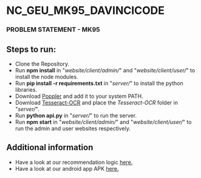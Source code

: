 # NC_GEU_MK95_DAVINCICODE
### PROBLEM STATEMENT - MK95
## Steps to run:
- Clone the Repository.
- Run **npm install** in "*website/client/admin/*" and "*website/client/user/*" to install the node modules.
- Run **pip install -r requirements.txt** in "*server/*" to install the python libraries.
- Download <a href='https://poppler.freedesktop.org/'>Poppler</a> and add it to your system PATH.
- Download <a href='https://tesseract-ocr.github.io/tessdoc/Home.html'>Tesseract-OCR</a> and place the *Tesseract-OCR* folder in "*server/*".
- Run **python api.py** in "*server/*" to run the server.
- Run **npm start** in "*website/client/admin/*" and "*website/client/user/*" to run the admin and user websites respectively.

## Additional information
- Have a look at our recommendation logic <a href='https://github.com/programmedRaj/NC_GEU_MK95_DAVINCICODE/blob/master/recommender/Recommender.ipynb'>here.</a>
- Have a look at our android app APK <a href='https://github.com/programmedRaj/NC_GEU_MK95_DAVINCICODE/tree/master/app/apk'>here.</a>
